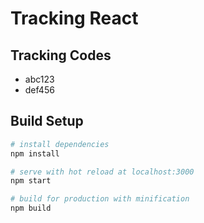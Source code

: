 # Tracking React

## Tracking Codes
- abc123
- def456

## Build Setup

``` bash
# install dependencies
npm install

# serve with hot reload at localhost:3000
npm start

# build for production with minification
npm build
```

